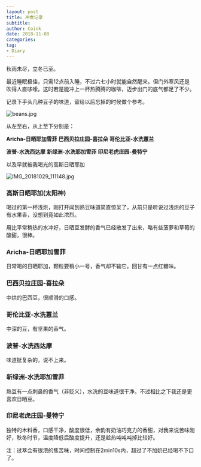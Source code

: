 ```yaml
---
layout: post
title: 冲煮记录
subtitle: 
author: Coink
date: 2018-11-08
categories:
tag:
- Diary
---
```




秋雨未尽，立冬已至。

最近睡眠极佳，只需12点前入睡，不过六七小时就能自然醒来。但门外寒风还是吹得人直哆嗦。这时若是能冲上一杯热腾腾的咖啡，迈步出门的底气都足了不少。

记录下手头几种豆子的味道，留给以后忘掉的时候做个参考。



![beans.jpg](https://i.loli.net/2018/11/08/5be3a70f14dff.jpg)

从左至右，从上至下分别是：

**Aricha-日晒耶加雪菲**
**巴西贝拉庄园-喜拉朵**
**哥伦比亚-水洗蕙兰**

**波普-水洗西达摩**
**新绿洲-水洗耶加雪菲**
**印尼老虎庄园-曼特宁**

以及早就被我喝光的高斯日晒耶加

![IMG_20181029_111148.jpg](https://i.loli.net/2018/11/08/5be3a8cbeee31.jpg)



### 高斯日晒耶加(太阳神)

喝过的第一杯浅烘，刚打开闻到熟豆味道简直惊呆了，从前只是听说过浅烘的豆子有水果香，没想到竟如此浓烈。

用比平常稍热的水冲好，日晒豆发酵的香气已经散发了出来，略有些菠萝和草莓的酸甜，很棒。



### Aricha-日晒耶加雪菲

日常喝的日晒耶加，颗粒要稍小一号，香气却不输它。回甘有一点红糖味。



### 巴西贝拉庄园-喜拉朵

中烘的巴西豆，很顺滑的口感。



### 哥伦比亚-水洗蕙兰

中深的豆，有坚果的香气。



### 波普-水洗西达摩

味道挺复杂的，说不上来。

### 新绿洲-水洗耶加雪菲

熟豆有一点刺鼻的香气（非贬义），水洗的豆味道很干净。不过相比之下我还是更喜欢日晒豆。



### 印尼老虎庄园-曼特宁

独特的木料香，口感干净，酸度很低，余韵有奶油巧克力的香甜，对我来说苦味刚好，秋冬时节，温度降低后酸度提升，还是趁热吨吨吨掉比较好。

注：过萃会有很浓的焦苦味，时间控制在2min10s内，超过了不加奶已经喝不下口了。
